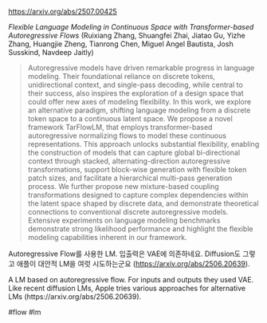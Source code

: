 https://arxiv.org/abs/2507.00425

*Flexible Language Modeling in Continuous Space with Transformer-based Autoregressive Flows* (Ruixiang Zhang, Shuangfei Zhai, Jiatao Gu, Yizhe Zhang, Huangjie Zheng, Tianrong Chen, Miguel Angel Bautista, Josh Susskind, Navdeep Jaitly)

> Autoregressive models have driven remarkable progress in language modeling. Their foundational reliance on discrete tokens, unidirectional context, and single-pass decoding, while central to their success, also inspires the exploration of a design space that could offer new axes of modeling flexibility. In this work, we explore an alternative paradigm, shifting language modeling from a discrete token space to a continuous latent space. We propose a novel framework TarFlowLM, that employs transformer-based autoregressive normalizing flows to model these continuous representations. This approach unlocks substantial flexibility, enabling the construction of models that can capture global bi-directional context through stacked, alternating-direction autoregressive transformations, support block-wise generation with flexible token patch sizes, and facilitate a hierarchical multi-pass generation process. We further propose new mixture-based coupling transformations designed to capture complex dependencies within the latent space shaped by discrete data, and demonstrate theoretical connections to conventional discrete autoregressive models. Extensive experiments on language modeling benchmarks demonstrate strong likelihood performance and highlight the flexible modeling capabilities inherent in our framework.

Autoregressive Flow를 사용한 LM. 입출력은 VAE에 의존하네요. Diffusion도 그렇고 애플이 대안적 LM을 여럿 시도하는군요 (https://arxiv.org/abs/2506.20639).

<english>
A LM based on autoregressive flow. For inputs and outputs they used VAE. Like recent diffusion LMs, Apple tries various approaches for alternative LMs (https://arxiv.org/abs/2506.20639).
</english>

#flow #lm 